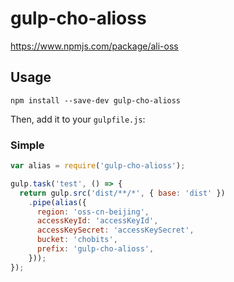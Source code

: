 # gulp-cho-alioss
https://www.npmjs.com/package/ali-oss

## Usage

```shell
npm install --save-dev gulp-cho-alioss
```

Then, add it to your `gulpfile.js`:

### Simple
```javascript
var alias = require('gulp-cho-alioss');

gulp.task('test', () => {
  return gulp.src('dist/**/*', { base: 'dist' })
    .pipe(alias({
      region: 'oss-cn-beijing',
      accessKeyId: 'accessKeyId',
      accessKeySecret: 'accessKeySecret',
      bucket: 'chobits',
      prefix: 'gulp-cho-alioss',
    }));
});
```
